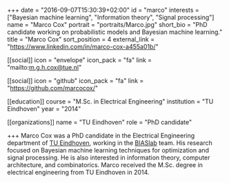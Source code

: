 +++
date = "2016-09-07T15:30:39+02:00"
id = "marco"
interests = ["Bayesian machine learning", "Information theory", "Signal processing"]
name = "Marco Cox"
portrait = "portraits/Marco.jpg"
short_bio = "PhD candidate working on probabilistic models and Bayesian machine learning."
title = "Marco Cox"
sort_position = 4
external_link = "https://www.linkedin.com/in/marco-cox-a455a01b/"


[[social]]
    icon = "envelope"
    icon_pack = "fa"
    link = "mailto:m.g.h.cox@tue.nl"

[[social]]
    icon = "github"
    icon_pack = "fa"
    link = "https://github.com/marcocox/"

[[education]]
    course = "M.Sc. in Electrical Engineering"
    institution = "TU Eindhoven"
    year = "2014"

[[organizations]]
    name = "TU Eindhoven"
    role = "PhD candidate"

+++
Marco Cox was a PhD candidate in the Electrical Engineering department of [TU Eindhoven](http://www.tue.nl), working in the [BIASlab](http://biaslab.github.io) team. His research focused on Bayesian machine learning techniques for optimization and signal processing. He is also interested in information theory, computer architecture, and combinatorics. Marco received the M.Sc. degree in electrical engineering from TU Eindhoven in 2014.

